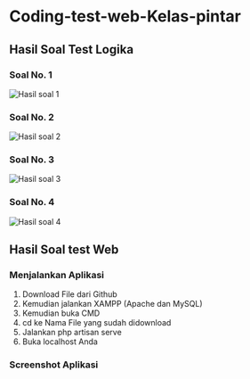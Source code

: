 # Coding-test-web-Kelas-pintar

## Hasil Soal Test Logika

### Soal No. 1
![Hasil soal 1](https://user-images.githubusercontent.com/57647919/149702236-5a2e7f54-f139-44b2-adf9-c86680c50b8d.jpeg)

### Soal No. 2
![Hasil soal 2](https://user-images.githubusercontent.com/57647919/149702347-94a170bf-1a98-4e1f-b610-4dc2a620efbf.jpeg)

### Soal No. 3 
![Hasil soal 3](https://user-images.githubusercontent.com/57647919/149702378-0d9b8c84-464d-42e2-b9ec-7d7174573e62.jpeg)

### Soal No. 4
![Hasil soal 4](https://user-images.githubusercontent.com/57647919/149702404-dd982545-2f59-4555-8b23-1095d274134d.jpeg)

## Hasil Soal test Web

### Menjalankan Aplikasi
1. Download File dari Github
2. Kemudian jalankan XAMPP (Apache dan MySQL)
3. Kemudian buka CMD
4. cd ke Nama File yang sudah didownload
5. Jalankan php artisan serve
6. Buka localhost Anda

### Screenshot Aplikasi

